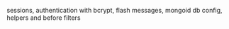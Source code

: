 sessions, authentication with bcrypt, flash messages, mongoid db config, helpers and before filters
